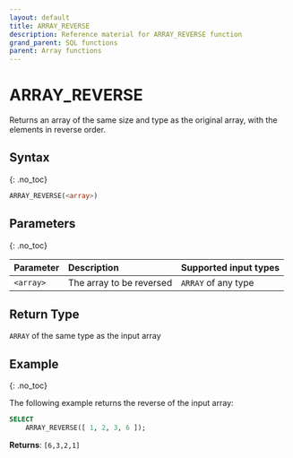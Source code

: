 ```yaml
---
layout: default
title: ARRAY_REVERSE
description: Reference material for ARRAY_REVERSE function
grand_parent: SQL functions
parent: Array functions
---
```


# ARRAY\_REVERSE

Returns an array of the same size and type as the original array, with the elements in reverse order.

## Syntax
{: .no_toc}

```sql
ARRAY_REVERSE(<array>)
```

## Parameters
{: .no_toc}

| Parameter | Description                         |Supported input types |
| :--------- | :----------------------------------- | :---------------------|
| `<array>`   | The array to be reversed | `ARRAY` of any type |

## Return Type
`ARRAY` of the same type as the input array

## Example
{: .no_toc}

The following example returns the reverse of the input array: 

```sql
SELECT
	ARRAY_REVERSE([ 1, 2, 3, 6 ]);
```

**Returns**: `[6,3,2,1]`
